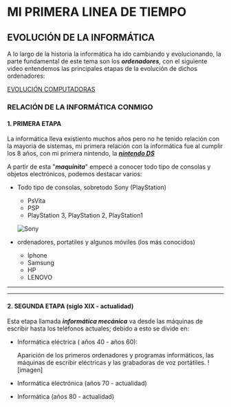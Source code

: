# **MI PRIMERA LINEA DE TIEMPO** 
## **EVOLUCIÓN DE LA INFORMÁTICA**
   A lo largo de la historia la informática ha ido cambiando y evolucionando, la parte fundamental de este tema son los ***ordenadores***, con el siguiente video entendemos las principales etapas de la evolución de dichos ordenadores:

   [EVOLUCIÓN COMPUTADORAS](https://www.youtube.com/watch?v=lsAeTXNQyIA "MEJOR VIDEO DE LA HISTORIA")
 
### **RELACIÓN DE LA INFORMÁTICA CONMIGO**

 #### 1. PRIMERA ETAPA
La informática lleva existiento muchos años pero no he tenido relación con la mayoria de sistemas, mi primera relación con la informática fue al cumplir los 8 años, con mi primera nintendo, la ***[nintendo DS](https://upload.wikimedia.org/wikipedia/commons/a/a0/Nintendo-DS-Lite-Black-Open.jpg "MI INICIO")***

A partir de esta "***maquinita***" empecé a conocer todo tipo de consolas y objetos electrónicos, podemos destacar varios:

* Todo tipo de consolas, sobretodo Sony (PlayStation)
    * PsVita
    * PSP
    * PlayStation 3, PlayStation 2, PlayStation1

    ![Sony](https://e.rpp-noticias.io/xlarge/2019/02/01/422642_746672.jpg)
* ordenadores, portatiles y algunos móviles (los más conocidos)
    * Iphone
    * Samsung
    * HP
    * LENOVO



---
___

  #### 2. SEGUNDA ETAPA (siglo XIX - actualidad)
   Esta etapa llamada ***informática mecánica*** va desde las máquinas de escribir hasta los teléfonos actuales; debido a esto se divide en:
   
 * Informática eléctrica ( años 40 - años 60): 

      Aparición de los primeros ordenadores y programas informáticos, las máquinas de escribir eléctricas y las grabadoras de voz portátiles.
      ![imagen]

 * Informática electrónica (años 70 - actualidad)
 * Informática (años 80 - actualidad)

